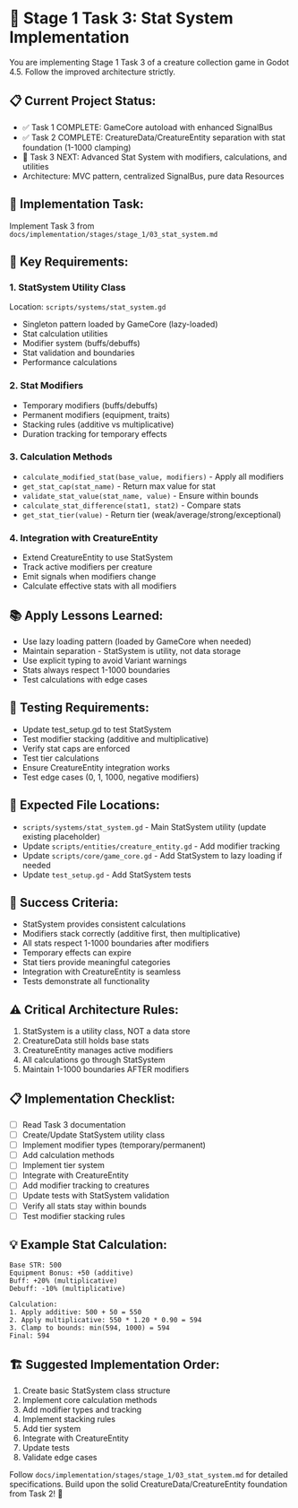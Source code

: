 # 🎯 Stage 1 Task 3: Stat System Implementation

You are implementing Stage 1 Task 3 of a creature collection game in Godot 4.5. Follow the improved architecture strictly.

## 📋 Current Project Status:
- ✅ Task 1 COMPLETE: GameCore autoload with enhanced SignalBus
- ✅ Task 2 COMPLETE: CreatureData/CreatureEntity separation with stat foundation (1-1000 clamping)
- 🚀 Task 3 NEXT: Advanced Stat System with modifiers, calculations, and utilities
- Architecture: MVC pattern, centralized SignalBus, pure data Resources

## 🎯 Implementation Task:
Implement Task 3 from `docs/implementation/stages/stage_1/03_stat_system.md`

## 🔧 Key Requirements:

### 1. **StatSystem Utility Class**
Location: `scripts/systems/stat_system.gd`
- Singleton pattern loaded by GameCore (lazy-loaded)
- Stat calculation utilities
- Modifier system (buffs/debuffs)
- Stat validation and boundaries
- Performance calculations

### 2. **Stat Modifiers**
- Temporary modifiers (buffs/debuffs)
- Permanent modifiers (equipment, traits)
- Stacking rules (additive vs multiplicative)
- Duration tracking for temporary effects

### 3. **Calculation Methods**
- `calculate_modified_stat(base_value, modifiers)` - Apply all modifiers
- `get_stat_cap(stat_name)` - Return max value for stat
- `validate_stat_value(stat_name, value)` - Ensure within bounds
- `calculate_stat_difference(stat1, stat2)` - Compare stats
- `get_stat_tier(value)` - Return tier (weak/average/strong/exceptional)

### 4. **Integration with CreatureEntity**
- Extend CreatureEntity to use StatSystem
- Track active modifiers per creature
- Emit signals when modifiers change
- Calculate effective stats with all modifiers

## 📚 Apply Lessons Learned:
- Use lazy loading pattern (loaded by GameCore when needed)
- Maintain separation - StatSystem is utility, not data storage
- Use explicit typing to avoid Variant warnings
- Stats always respect 1-1000 boundaries
- Test calculations with edge cases

## 🧪 Testing Requirements:
- Update test_setup.gd to test StatSystem
- Test modifier stacking (additive and multiplicative)
- Verify stat caps are enforced
- Test tier calculations
- Ensure CreatureEntity integration works
- Test edge cases (0, 1, 1000, negative modifiers)

## 📁 Expected File Locations:
- `scripts/systems/stat_system.gd` - Main StatSystem utility (update existing placeholder)
- Update `scripts/entities/creature_entity.gd` - Add modifier tracking
- Update `scripts/core/game_core.gd` - Add StatSystem to lazy loading if needed
- Update `test_setup.gd` - Add StatSystem tests

## 🎯 Success Criteria:
- StatSystem provides consistent calculations
- Modifiers stack correctly (additive first, then multiplicative)
- All stats respect 1-1000 boundaries after modifiers
- Temporary effects can expire
- Stat tiers provide meaningful categories
- Integration with CreatureEntity is seamless
- Tests demonstrate all functionality

## ⚠️ Critical Architecture Rules:
1. StatSystem is a utility class, NOT a data store
2. CreatureData still holds base stats
3. CreatureEntity manages active modifiers
4. All calculations go through StatSystem
5. Maintain 1-1000 boundaries AFTER modifiers

## 📋 Implementation Checklist:
- [ ] Read Task 3 documentation
- [ ] Create/Update StatSystem utility class
- [ ] Implement modifier types (temporary/permanent)
- [ ] Add calculation methods
- [ ] Implement tier system
- [ ] Integrate with CreatureEntity
- [ ] Add modifier tracking to creatures
- [ ] Update tests with StatSystem validation
- [ ] Verify all stats stay within bounds
- [ ] Test modifier stacking rules

## 💡 Example Stat Calculation:
```
Base STR: 500
Equipment Bonus: +50 (additive)
Buff: +20% (multiplicative)
Debuff: -10% (multiplicative)

Calculation:
1. Apply additive: 500 + 50 = 550
2. Apply multiplicative: 550 * 1.20 * 0.90 = 594
3. Clamp to bounds: min(594, 1000) = 594
Final: 594
```

## 🏗️ Suggested Implementation Order:
1. Create basic StatSystem class structure
2. Implement core calculation methods
3. Add modifier types and tracking
4. Implement stacking rules
5. Add tier system
6. Integrate with CreatureEntity
7. Update tests
8. Validate edge cases

Follow `docs/implementation/stages/stage_1/03_stat_system.md` for detailed specifications. Build upon the solid CreatureData/CreatureEntity foundation from Task 2! 🚀